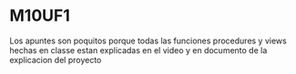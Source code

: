 # M10UF1
Los apuntes son poquitos porque todas las funciones procedures y views hechas en classe estan explicadas en el video y en documento de la explicacion del proyecto
